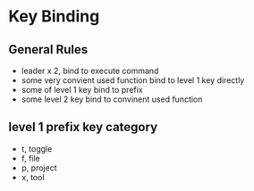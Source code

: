 # Key Binding
## General Rules
- leader x 2, bind to execute command
- some very convient used function bind to level 1 key directly
- some of level 1 key bind to prefix
- some level 2 key bind to convinent used function
## level 1 prefix key category
- t, toggle
- f, file
- p, project
- x, tool
